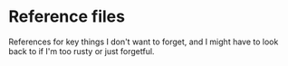# Reference files
References for key things I don't want to forget, and I might have to look back to if I'm too rusty or just forgetful.
